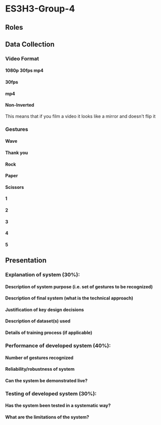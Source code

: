 # ES3H3-Group-4

## Roles


## Data Collection

### Video Format

#### 1080p 30fps mp4
#### 30fps
#### mp4
#### Non-Inverted

This means that if you film a video it looks like a mirror and doesn't flip it

### Gestures
 
#### Wave
#### Thank you
#### Rock
#### Paper
#### Scissors
#### 1
#### 2
#### 3
#### 4
#### 5 

## Presentation 

### Explanation of system (30%):
#### Description of system purpose (i.e. set of gestures to be recognized)
#### Description of final system (what is the technical approach)
#### Justification of key design decisions
#### Description of dataset(s) used
#### Details of training process (if applicable)
### Performance of developed system (40%):
#### Number of gestures recognized
#### Reliability/robustness of system
#### Can the system be demonstrated live?
### Testing of developed system (30%):
#### Has the system been tested in a systematic way?
#### What are the limitations of the system?